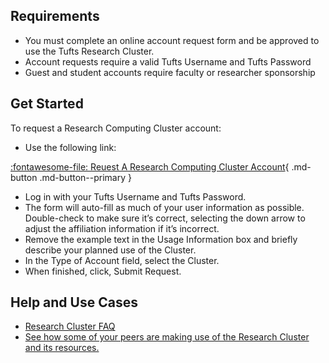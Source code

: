 ## Requirements

- You must complete an online account request form and be approved to use the Tufts Research Cluster.
- Account requests require a valid Tufts Username and Tufts Password
- Guest and student accounts require faculty or researcher sponsorship

## Get Started

To request a Research Computing Cluster account:

- Use the following link:

[:fontawesome-file: Reuest A Research Computing Cluster Account](http://research.uit.tufts.edu/){ .md-button .md-button--primary }

- Log in with your Tufts Username and Tufts Password.
- The form will auto-fill as much of your user information as possible. Double-check to make sure it’s correct, selecting the down arrow to adjust the affiliation information if it’s incorrect.
- Remove the example text in the Usage Information box and briefly describe your planned use of the Cluster.
- In the Type of Account field, select the Cluster. 
- When finished, click, Submit Request.

## Help and Use Cases

- [Research Cluster FAQ](https://wikis.uit.tufts.edu/confluence/display/TuftsUITResearchComputing/High+Performance+Compute+Cluster)
- [See how some of your peers are making use of the Research Cluster and its resources.](https://wikis.uit.tufts.edu/confluence/display/TuftsUITResearchComputing/Cluster+Research+use+cases)
